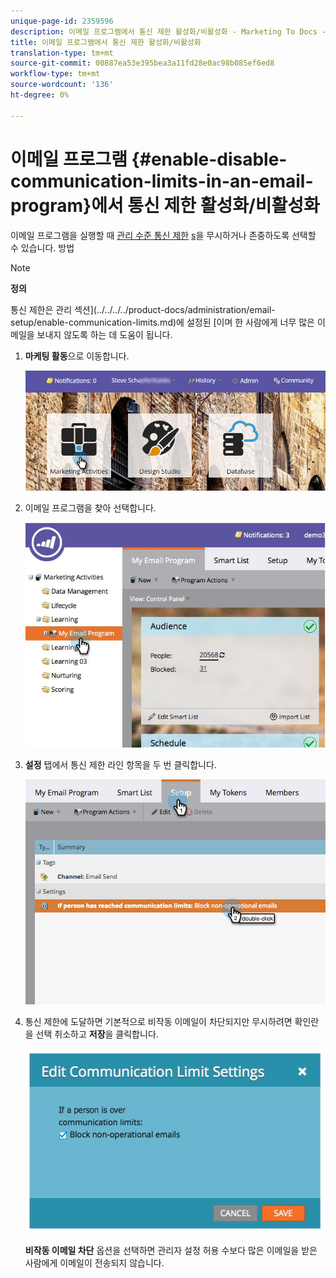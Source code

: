 ```yaml
---
unique-page-id: 2359596
description: 이메일 프로그램에서 통신 제한 활성화/비활성화 - Marketing To Docs - 제품 설명서
title: 이메일 프로그램에서 통신 제한 활성화/비활성화
translation-type: tm+mt
source-git-commit: 00887ea53e395bea3a11fd28e0ac98b085ef6ed8
workflow-type: tm+mt
source-wordcount: '136'
ht-degree: 0%

---
```



# 이메일 프로그램 {#enable-disable-communication-limits-in-an-email-program}에서 통신 제한 활성화/비활성화

이메일 프로그램을 실행할 때 [관리 수준 통신 제한](../../../../product-docs/administration/email-setup/enable-communication-limits.md) [s](../../../../product-docs/administration/email-setup/enable-communication-limits.md)을 무시하거나 존중하도록 선택할 수 있습니다. 방법

>[!NOTE]
>
>**정의**
>
>통신 제한은 관리 섹션](../../../../product-docs/administration/email-setup/enable-communication-limits.md)에 설정된 [이며 한 사람에게 너무 많은 이메일을 보내지 않도록 하는 데 도움이 됩니다.

1. **마케팅 활동**&#x200B;으로 이동합니다.

   ![](assets/login-marketing-activities-3.png)

1. 이메일 프로그램을 찾아 선택합니다.

   ![](assets/selectemailprogram-3.jpg)

1. **설정** 탭에서 통신 제한 라인 항목을 두 번 클릭합니다.

   ![](assets/blockoperational.png)

1. 통신 제한에 도달하면 기본적으로 비작동 이메일이 차단되지만 무시하려면 확인란을 선택 취소하고 **저장**&#x200B;을 클릭합니다.

   ![](assets/ifaperson.jpg)

   **비작동 이메일 차단** 옵션을 선택하면 관리자 설정 허용 수보다 많은 이메일을 받은 사람에게 이메일이 전송되지 않습니다.

